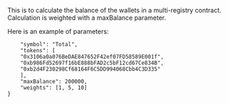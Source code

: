 This is to calculate the balance of the wallets in a multi-registry contract.
Calculation is weighted with a maxBalance parameter.

Here is an example of parameters:

```{
    "symbol": "Total",
    "tokens": [
    "0x3106a0a076BeDAE847652F42ef07FD58589E001f",
    "0xb986Fd52697f16bE888bFAD2c5bF12cd67Ce834B",
    "0xb2d4F230298Cf68164F6C5DD994068Cbb4C3D335"
    ],
    "maxBalance": 200000,
    "weights": [1, 5, 10]
}
```
